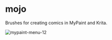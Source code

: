 # mojo
Brushes for creating comics in MyPaint and Krita.

![mypaint-menu-12](https://github.com/ink-cow/mojo/assets/97487016/75633eff-a29c-40cd-80a8-e710979617db)
